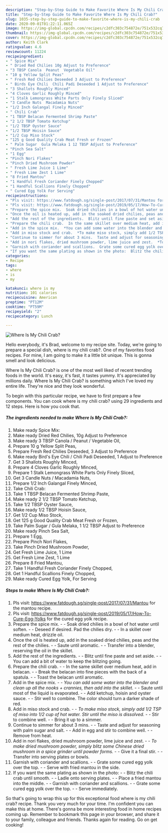 ```yaml
---
description: "Step-by-Step Guide to Make Favorite Where Is My Chili Crab?"
title: "Step-by-Step Guide to Make Favorite Where Is My Chili Crab?"
slug: 1035-step-by-step-guide-to-make-favorite-where-is-my-chili-crab
date: 2020-09-01T01:22:11.065Z
image: https://img-global.cpcdn.com/recipes/c2dfc303c754872e/751x532cq70/where-is-my-chili-crab-recipe-main-photo.jpg
thumbnail: https://img-global.cpcdn.com/recipes/c2dfc303c754872e/751x532cq70/where-is-my-chili-crab-recipe-main-photo.jpg
cover: https://img-global.cpcdn.com/recipes/c2dfc303c754872e/751x532cq70/where-is-my-chili-crab-recipe-main-photo.jpg
author: Keith Clark
ratingvalue: 4.6
reviewcount: 11224
recipeingredient:
- " Spice Mix"
- " Dried Red Chilies 10g Adjust to Preference"
- "3 TBSP Canola  Peanut  Vegetable Oil"
- "10 g Yellow Split Peas"
- " Fresh Red Chilies Deseeded 3 Adjust to Preference"
- " Birds Eye Chili  Chili Padi Deseeded 1 Adjust to Preference"
- "3 Shallots Roughly Minced"
- "4 Cloves Garlic Roughly Minced"
- "1 Stalk Lemongrass White Parts Only Finely Sliced"
- "3 Candle Nuts  Macadamia Nuts"
- "1/2 Inch Galangal Finely Minced"
- " Chili Crab"
- "1 TBSP Belacan Fermented Shrimp Paste"
- "2 1/2 TBSP Tomato Ketchup"
- "1/2 TBSP Oyster Sauce"
- "1/2 TBSP Hoisin Sauce"
- "1/2 Cup Miso Stock"
- "125 g Good Quality Crab Meat Fresh or Frozen"
- " Palm Sugar  Gula Melaka 1 12 TBSP Adjust to Preference"
- "Pinch Sea Salt"
- "1 Egg"
- "Pinch Nori Flakes"
- "Pinch Dried Mushroom Powder"
- " Fresh Lime Juice 1 Lime"
- " Fresh Lime Zest 1 Lime"
- "8 Fried Mantou"
- "1 Handful Fresh Coriander Finely Chopped"
- "1 Handful Scallions Finely Chopped"
- " Cured Egg Yolk For Serving"
recipeinstructions:
- "Pls visit: https://www.fatdough.sg/single-post/2017/07/31/Mantou for the mantou recipe."
- "Pls visit: https://www.fatdough.sg/single-post/2019/05/17/How-To-Cure-Egg-Yolks for the cured egg yolk recipe."
- "Prepare the spice mix.  Soak dried chilies in a bowl of hot water until soften.  Deseed if desired. Pad the chilies dry.  In a skillet over medium heat, drizzle oil."
- "Once the oil is heated up, add in the soaked dried chilies, peas and the rest of the chilies.  Saute until aromatic.  Transfer into a blender, reserving the oil in the skillet."
- "Add the rest of the ingredients.  Blitz until fine paste and set aside.  You can add a bit of water to keep the blitzing going."
- "Prepare the chili crab.  In the same skillet over medium heat, add in belacan.  Break the belacan into fine pieces with the back of a spatula.  Toast the belacan until aromatic."
- "Add in the spice mix.  *You can add some water into the blender and clean up all the nooks + crannies, then add into the skillet.*  Saute until most of the liquid is evaporated.  Add ketchup, hoisin and oyster sauce.  Stir well to combine. The color should turn a darker shade of red."
- "Add in miso stock and crab.  *To make miso stock, simply add 1/2 TSP of miso into 1/2 cup of hot water. Stir until the miso is dissolved.*  Stir to combine well.  Bring it up to a simmer."
- "Continue to simmer for about 3 mins.  Taste and adjust for seasoning with palm sugar and salt.  Add in egg and stir to combine well.  Remove from heat."
- "Add in nori flakes, dried mushroom powder, lime juice and zest.  *To make dried mushroom powder, simply blitz some Chinese dried mushroom in a spice grinder until powder forms.*  Give it a final stir.  Transfer into serving plates or bowls."
- "Garnish with coriander and scallions.  Grate some cured egg yolk over the top.  Serve with fried mantou in the side."
- "If you want the same plating as shown in the photo:  Blitz the chili crab until smooth.  Ladle onto serving plates.  Place a fried mantou into the middle.  Garnish with coriander and scallions.  Grate some cured egg yolk over the top.  Serve immediately."
categories:
- Recipe
tags:
- where
- is
- my

katakunci: where is my 
nutrition: 101 calories
recipecuisine: American
preptime: "PT12M"
cooktime: "PT59M"
recipeyield: "2"
recipecategory: Lunch

---
```



![Where Is My Chili Crab?](https://img-global.cpcdn.com/recipes/c2dfc303c754872e/751x532cq70/where-is-my-chili-crab-recipe-main-photo.jpg)

Hello everybody, it's Brad, welcome to my recipe site. Today, we're going to prepare a special dish, where is my chili crab?. One of my favorites food recipes. For mine, I am going to make it a little bit unique. This is gonna smell and look delicious.

Where Is My Chili Crab? is one of the most well liked of recent trending foods in the world. It's easy, it's fast, it tastes yummy. It's appreciated by millions daily. Where Is My Chili Crab? is something which I've loved my entire life. They're nice and they look wonderful.




To begin with this particular recipe, we have to first prepare a few components. You can cook where is my chili crab? using 29 ingredients and 12 steps. Here is how you cook that.

<!--inarticleads1-->

##### The ingredients needed to make Where Is My Chili Crab?:

1. Make ready  Spice Mix:
1. Make ready  Dried Red Chilies, 10g Adjust to Preference
1. Make ready 3 TBSP Canola / Peanut / Vegetable Oil,
1. Prepare 10 g Yellow Split Peas,
1. Prepare  Fresh Red Chilies Deseeded, 3 Adjust to Preference
1. Make ready  Bird&#39;s Eye Chili / Chili Padi Deseeded, 1 Adjust to Preference
1. Get 3 Shallots Roughly Minced,
1. Prepare 4 Cloves Garlic Roughly Minced,
1. Prepare 1 Stalk Lemongrass White Parts Only Finely Sliced,
1. Get 3 Candle Nuts / Macadamia Nuts,
1. Prepare 1/2 Inch Galangal Finely Minced,
1. Take  Chili Crab:
1. Take 1 TBSP Belacan Fermented Shrimp Paste,
1. Make ready 2 1/2 TBSP Tomato Ketchup,
1. Take 1/2 TBSP Oyster Sauce,
1. Make ready 1/2 TBSP Hoisin Sauce,
1. Get 1/2 Cup Miso Stock,
1. Get 125 g Good Quality Crab Meat Fresh or Frozen,
1. Take  Palm Sugar / Gula Melaka, 1 1/2 TBSP Adjust to Preference
1. Make ready Pinch Sea Salt,
1. Prepare 1 Egg,
1. Prepare Pinch Nori Flakes,
1. Take Pinch Dried Mushroom Powder,
1. Get  Fresh Lime Juice, 1 Lime
1. Get  Fresh Lime Zest, 1 Lime
1. Prepare 8 Fried Mantou,
1. Take 1 Handful Fresh Coriander Finely Chopped,
1. Get 1 Handful Scallions Finely Chopped,
1. Make ready  Cured Egg Yolk, For Serving




<!--inarticleads2-->

##### Steps to make Where Is My Chili Crab?:

1. Pls visit: https://www.fatdough.sg/single-post/2017/07/31/Mantou for the mantou recipe.
1. Pls visit: https://www.fatdough.sg/single-post/2019/05/17/How-To-Cure-Egg-Yolks for the cured egg yolk recipe.
1. Prepare the spice mix. -  - Soak dried chilies in a bowl of hot water until soften. -  - Deseed if desired. Pad the chilies dry. -  - In a skillet over medium heat, drizzle oil.
1. Once the oil is heated up, add in the soaked dried chilies, peas and the rest of the chilies. -  - Saute until aromatic. -  - Transfer into a blender, reserving the oil in the skillet.
1. Add the rest of the ingredients. -  - Blitz until fine paste and set aside. -  - You can add a bit of water to keep the blitzing going.
1. Prepare the chili crab. -  - In the same skillet over medium heat, add in belacan. -  - Break the belacan into fine pieces with the back of a spatula. -  - Toast the belacan until aromatic.
1. Add in the spice mix. -  - *You can add some water into the blender and clean up all the nooks + crannies, then add into the skillet.* -  - Saute until most of the liquid is evaporated. -  - Add ketchup, hoisin and oyster sauce. -  - Stir well to combine. The color should turn a darker shade of red.
1. Add in miso stock and crab. -  - *To make miso stock, simply add 1/2 TSP of miso into 1/2 cup of hot water. Stir until the miso is dissolved.* -  - Stir to combine well. -  - Bring it up to a simmer.
1. Continue to simmer for about 3 mins. -  - Taste and adjust for seasoning with palm sugar and salt. -  - Add in egg and stir to combine well. -  - Remove from heat.
1. Add in nori flakes, dried mushroom powder, lime juice and zest. -  - *To make dried mushroom powder, simply blitz some Chinese dried mushroom in a spice grinder until powder forms.* -  - Give it a final stir. -  - Transfer into serving plates or bowls.
1. Garnish with coriander and scallions. -  - Grate some cured egg yolk over the top. -  - Serve with fried mantou in the side.
1. If you want the same plating as shown in the photo: -  - Blitz the chili crab until smooth. -  - Ladle onto serving plates. -  - Place a fried mantou into the middle. -  - Garnish with coriander and scallions. -  - Grate some cured egg yolk over the top. -  - Serve immediately.




So that's going to wrap this up for this exceptional food where is my chili crab? recipe. Thank you very much for your time. I'm confident you can make this at home. There's gonna be more interesting food in home recipes coming up. Remember to bookmark this page in your browser, and share it to your family, colleague and friends. Thanks again for reading. Go on get cooking!
